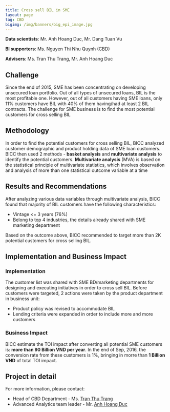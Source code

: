 ```yaml
---
title: Cross sell BIL in SME
layout: page
tag: CBD
bigimg: /img/banners/big_epi_image.jpg
---
```


**Data scientists**: Mr. Anh Hoang Duc, Mr. Dang Tuan Vu

**BI supporters**: Ms. Nguyen Thi Nhu Quynh (CBD)

**Advisers**: Ms. Tran Thu Trang, Mr. Anh Hoang Duc

## Challenge

  Since the end of 2015, SME has been concentrating on developing unsecured loan portfolio. Out of all types of unsecured loans, 
  BIL is the most profitable one. 
  However, out of all customers having SME loans, only 11% customers have BIL with 40% of them having/had at least 2 BIL contracts. 
  The challenge for SME business is to find the most potential customers for cross selling BIL 

## Methodology

In order to find the potential customers for cross selling BIL, BICC analyzed customer demographic and product holding data of SME loan customers. 
BICC then used 2 methods - **basket analysis** and **multivariate analysis** to identify the potential customers. 
**Multivariate analysis** (MVA) is based on the statistical principle of multivariate statistics, 
which involves observation and analysis of more than one statistical outcome variable at a time

## Results and Recommendations

After analyzing various data variables through multivariate analysis, BICC found that majority of BIL customers have the following characteristics:
  
* Vintage <= 3 years (76%)
* Belong to top 4 industries, the details already shared with SME marketing department

Based on the outcome above, BICC recommended to target more than 2K potential customers for cross selling BIL.

## Implementation and Business Impact

### Implementation

The  customer list was shared with SME BD/marketing departments for designing and executing initiatives in order to cross sell BIL. 
Before customers were targeted, 2 actions were taken by the product department in business unit:

* Product policy was revised to accommodate BIL
* Lending criteria were expanded in order to include more and more customers

### Business Impact

  BICC estimate the TOI impact after converting all potential SME customers is: **more than 90 Billion VND per year**. 
  In the end of Sep, 2016, the conversion rate from these customers is 1%, bringing in morre than **1 Billion VND** of total TOI impact.

## Project in detail

For more information, please contact:

- Head of CBD Department - Ms. [Tran Thu Trang](trangtt6@vpbank.com.vn)
- Advanced Analytics team leader - Mr. [Anh Hoang Duc](anhhd3@vpbank.com.vn)




